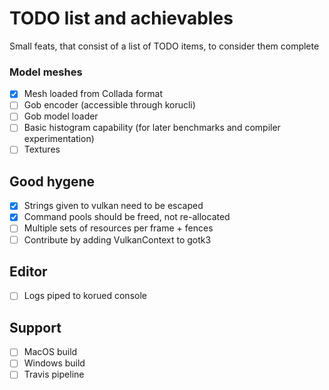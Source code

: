 # TODO list and achievables

Small feats, that consist of a list of TODO items, to consider them complete

### Model meshes

- [x] Mesh loaded from Collada format
- [ ] Gob encoder (accessible through korucli)
- [ ] Gob model loader
- [ ] Basic histogram capability (for later benchmarks and compiler experimentation)
- [ ] Textures

## Good hygene

- [x] Strings given to vulkan need to be escaped
- [x] Command pools should be freed, not re-allocated
- [ ] Multiple sets of resources per frame + fences
- [ ] Contribute by adding VulkanContext to gotk3 

## Editor

- [ ] Logs piped to korued console

## Support

- [ ] MacOS build
- [ ] Windows build
- [ ] Travis pipeline